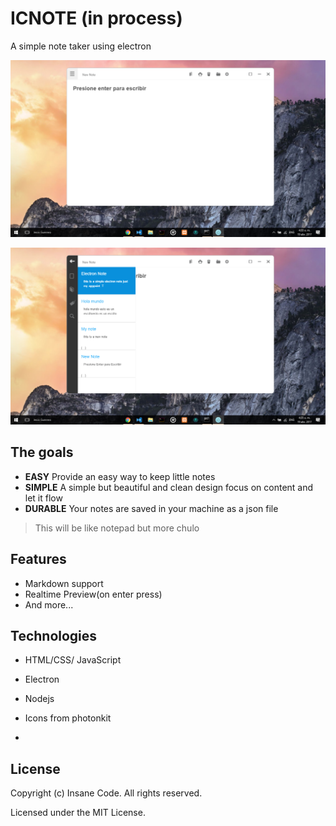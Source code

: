 # ICNOTE (in process)

A simple note taker using electron

![ICNOTE](documentation/assets/images/img1.png)

![ICNOTE](documentation/assets/images/img2.png)

## The goals

* **EASY** Provide an easy way to keep little notes
* **SIMPLE** A simple but beautiful and clean design focus on content and let it flow
* **DURABLE** Your notes are saved in your machine as a json file

> This will be like notepad but more chulo 
## Features

* Markdown support
* Realtime Preview(on enter press)
* And more...

## Technologies

* HTML/CSS/ JavaScript
* Electron
* Nodejs

* Icons from photonkit
* 
## License

Copyright (c) Insane Code. All rights reserved.

Licensed under the MIT License.
